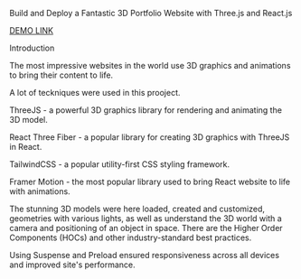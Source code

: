 Build and Deploy a Fantastic 3D Portfolio Website with Three.js and React.js

 [DEMO LINK](https://RuslanaTomnyuk.github.io/react-three-vite/)

Introduction

The most impressive websites in the world use 3D graphics and animations to bring their content to life.

 A lot of teckniques were used in this prooject.

ThreeJS - a powerful 3D graphics library for rendering and animating the 3D model.

React Three Fiber - a popular library for creating 3D graphics with ThreeJS in React.

TailwindCSS - a popular utility-first CSS styling framework.

Framer Motion - the most popular library used to bring React website to life with animations.

The stunning 3D models were here loaded, created and customized, geometries with various lights, 
as well as understand the 3D world with a camera and positioning of an object in space.
There are the Higher Order Components (HOCs) and other industry-standard best practices.


Using Suspense and Preload ensured responsiveness across all devices and improved site's performance.

